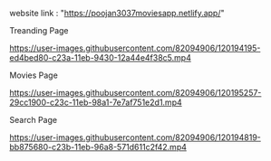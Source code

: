 
website link : "https://poojan3037moviesapp.netlify.app/"


Treanding Page

https://user-images.githubusercontent.com/82094906/120194195-ed4bed80-c23a-11eb-9430-12a44e4f38c5.mp4

Movies Page


https://user-images.githubusercontent.com/82094906/120195257-29cc1900-c23c-11eb-98a1-7e7af751e2d1.mp4



Search Page


https://user-images.githubusercontent.com/82094906/120194819-bb875680-c23b-11eb-96a8-571d611c2f42.mp4


